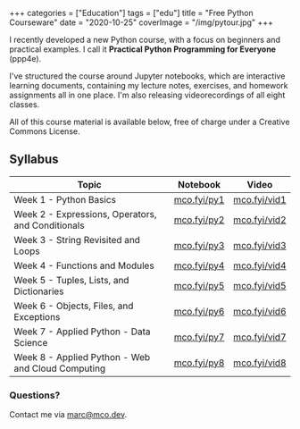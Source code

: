 +++
categories = ["Education"]
tags = ["edu"]
title = "Free Python Courseware"
date = "2020-10-25"
coverImage = "/img/pytour.jpg"
+++

I recently developed a new Python course, with a focus on beginners and practical examples. I call it **Practical Python Programming for Everyone** (ppp4e).

<!--more-->

I've structured the course around Jupyter notebooks, which are interactive learning documents, containing my lecture notes, exercises, and homework assignments all in one place. I'm also releasing videorecordings of all eight classes.

All of this course material is available below, free of charge under a Creative Commons License.

## Syllabus

Topic|Notebook|Video
-----|--------|-----
Week 1 - Python Basics|<a href="https://mco.fyi/py1" target="_blank">mco.fyi/py1</a>|<a href="https:/mco.fyi/vid1" target="_blank">mco.fyi/vid1</a>
Week 2 - Expressions, Operators, and Conditionals|<a href="https://mco.fyi/py2" target="_blank">mco.fyi/py2</a>|<a href="https:/mco.fyi/vid2" target="_blank">mco.fyi/vid2</a>
Week 3 - String Revisited and Loops|<a href="https://mco.fyi/py3" target="_blank">mco.fyi/py3</a>|<a href="https:/mco.fyi/vid3" target="_blank">mco.fyi/vid3</a>
Week 4 - Functions and Modules|<a href="https://mco.fyi/py4" target="_blank">mco.fyi/py4</a>|<a href="https:/mco.fyi/vid4" target="_blank">mco.fyi/vid4</a>
Week 5 - Tuples, Lists, and Dictionaries|<a href="https://mco.fyi/py5" target="_blank">mco.fyi/py5</a>|<a href="https:/mco.fyi/vid5" target="_blank">mco.fyi/vid5</a>
Week 6 - Objects, Files, and Exceptions|<a href="https://mco.fyi/py6" target="_blank">mco.fyi/py6</a>|<a href="https:/mco.fyi/vid6" target="_blank">mco.fyi/vid6</a>
Week 7 - Applied Python - Data Science|<a href="https://mco.fyi/py7" target="_blank">mco.fyi/py7</a>|<a href="https:/mco.fyi/vid7" target="_blank">mco.fyi/vid7</a>
Week 8 - Applied Python - Web and Cloud Computing|<a href="https://mco.fyi/py8" target="_blank">mco.fyi/py8</a>|<a href="https:/mco.fyi/vid8" target="_blank">mco.fyi/vid8</a>

### Questions?

Contact me via [marc@mco.dev](mailto:marc@mco.dev).

